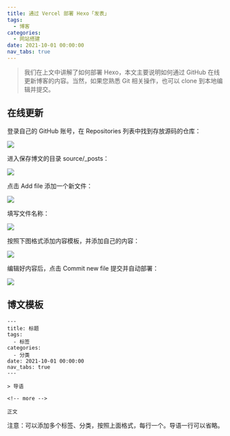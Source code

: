 ```yaml
---
title: 通过 Vercel 部署 Hexo「发表」
tags:
  - 博客
categories:
  - 网站搭建
date: 2021-10-01 00:00:00
nav_tabs: true
---
```


> 我们在上文中讲解了如何部署 Hexo，本文主要说明如何通过 GitHub 在线更新博客的内容。当然，如果您熟悉 Git 相关操作，也可以 clone 到本地编辑并提交。

<!-- more -->

## 在线更新

登录自己的 GitHub 账号，在 Repositories 列表中找到存放源码的仓库：

![](https://cdn.dusays.com/2021/10/388-1.jpg)

进入保存博文的目录 source/_posts：

![](https://cdn.dusays.com/2021/10/388-2.jpg)

点击 Add file 添加一个新文件：

![](https://cdn.dusays.com/2021/10/388-3.jpg)

填写文件名称：

![](https://cdn.dusays.com/2021/10/388-4.jpg)

按照下图格式添加内容模板，并添加自己的内容：

![](https://cdn.dusays.com/2021/10/388-5.jpg)

编辑好内容后，点击 Commit new file 提交并自动部署：

![](https://cdn.dusays.com/2021/10/388-6.jpg)

## 博文模板

```
---
title: 标题
tags:
  - 标签
categories:
  - 分类
date: 2021-10-01 00:00:00
nav_tabs: true
---

> 导语

<!-- more -->

正文
```

注意：可以添加多个标签、分类，按照上面格式，每行一个。导语一行可以省略。